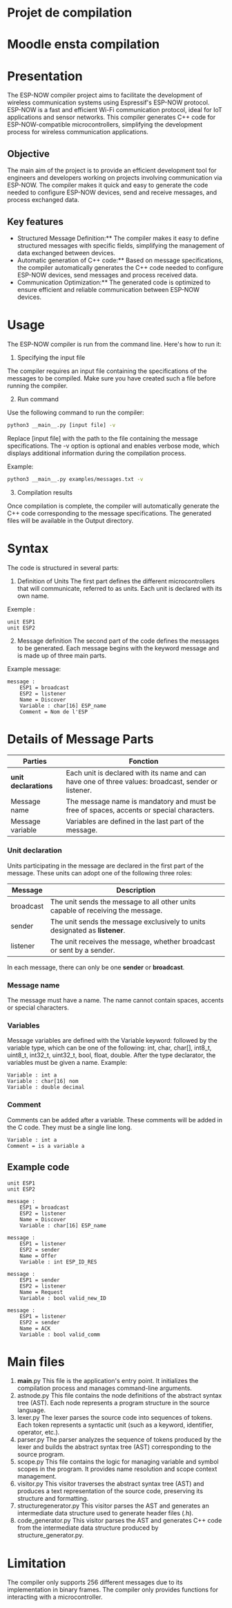 # Projet de compilation
# Moodle ensta compilation

# Presentation
The ESP-NOW compiler project aims to facilitate the development of wireless communication systems using Espressif's ESP-NOW protocol. ESP-NOW is a fast and efficient Wi-Fi communication protocol, ideal for IoT applications and sensor networks. This compiler generates C++ code for ESP-NOW-compatible microcontrollers, simplifying the development process for wireless communication applications.

## Objective
The main aim of the project is to provide an efficient development tool for engineers and developers working on projects involving communication via ESP-NOW. The compiler makes it quick and easy to generate the code needed to configure ESP-NOW devices, send and receive messages, and process exchanged data.

## Key features
- Structured Message Definition:** The compiler makes it easy to define structured messages with specific fields, simplifying the management of data exchanged between devices.
- Automatic generation of C++ code:** Based on message specifications, the compiler automatically generates the C++ code needed to configure ESP-NOW devices, send messages and process received data.
- Communication Optimization:** The generated code is optimized to ensure efficient and reliable communication between ESP-NOW devices.

# Usage
The ESP-NOW compiler is run from the command line. Here's how to run it:
1. Specifying the input file

The compiler requires an input file containing the specifications of the messages to be compiled. Make sure you have created such a file before running the compiler.

2. Run command

Use the following command to run the compiler:

````bash
python3 __main__.py [input file] -v
````

Replace [input file] with the path to the file containing the message specifications.
The -v option is optional and enables verbose mode, which displays additional information during the compilation process.

Example:

````bash
python3 __main__.py examples/messages.txt -v
````
3. Compilation results

Once compilation is complete, the compiler will automatically generate the C++ code corresponding to the message specifications. The generated files will be available in the Output directory.

# Syntax
The code is structured in several parts:
1. Definition of Units
The first part defines the different microcontrollers that will communicate, referred to as units. Each unit is declared with its own name.

Exemple :
```
unit ESP1
unit ESP2 

```
2. Message definition
The second part of the code defines the messages to be generated. Each message begins with the keyword message and is made up of three main parts.

Example message:
```
message : 	
	ESP1 = broadcast
	ESP2 = listener
	Name = Discover
	Variable : char[16] ESP_name
	Comment = Nom de l'ESP

```
# Details of Message Parts

| Parties                   | Fonction                                                                                        |
|---------------------------|-------------------------------------------------------------------------------------------------|
| **unit declarations** | Each unit is declared with its name and can have one of three values: broadcast, sender or listener. |
| Message name            | The message name is mandatory and must be free of spaces, accents or special characters.                                                              |
| Message variable       | Variables are defined in the last part of the message.  


### Unit declaration
Units participating in the message are declared in the first part of the message. These units can adopt one of the following three roles:

| Message   | Description                                                                     |
|-----------|---------------------------------------------------------------------------------|
| broadcast | The unit sends the message to all other units capable of receiving the message. |
| sender    | The unit sends the message exclusively to units designated as **listener**.     |
| listener  | The unit receives the message, whether broadcast or sent by a sender.           |

In each message, there can only be one **sender** or **broadcast**.

### Message name
The message must have a name. The name cannot contain spaces, accents or special characters.

### Variables 

Message variables are defined with the Variable keyword: followed by the variable type, which can be one of the following: int, char, char[], int8_t, uint8_t, int32_t, uint32_t, bool, float, double. After the type declarator, the variables must be given a name.
Example:
```
Variable : int a 
Variable : char[16] nom
Variable : double decimal
```

### Comment 
Comments can be added after a variable. These comments will be added in the C code. They must be a single line long.
```
Variable : int a 
Comment = is a variable a
```


## Example code

```
unit ESP1
unit ESP2 

message : 	
	ESP1 = broadcast
	ESP2 = listener
	Name = Discover
	Variable : char[16] ESP_name

message : 
	ESP1 = listener
	ESP2 = sender
	Name = Offer
	Variable : int ESP_ID_RES

message : 
	ESP1 = sender
	ESP2 = listener
	Name = Request
	Variable : bool valid_new_ID

message : 
	ESP1 = listener
	ESP2 = sender
	Name = ACK
	Variable : bool valid_comm
```
# Main files
1. __main__.py
This file is the application's entry point. It initializes the compilation process and manages command-line arguments.
2. astnode.py
This file contains the node definitions of the abstract syntax tree (AST). Each node represents a program structure in the source language.
3. lexer.py
The lexer parses the source code into sequences of tokens. Each token represents a syntactic unit (such as a keyword, identifier, operator, etc.).
4. parser.py
The parser analyzes the sequence of tokens produced by the lexer and builds the abstract syntax tree (AST) corresponding to the source program.
5. scope.py
This file contains the logic for managing variable and symbol scopes in the program. It provides name resolution and scope context management.
6. visitor.py
This visitor traverses the abstract syntax tree (AST) and produces a text representation of the source code, preserving its structure and formatting.
7. structuregenerator.py
This visitor parses the AST and generates an intermediate data structure used to generate header files (.h).
8. code_generator.py
This visitor parses the AST and generates C++ code from the intermediate data structure produced by structure_generator.py.

# Limitation 
The compiler only supports 256 different messages due to its implementation in binary frames.
The compiler only provides functions for interacting with a microcontroller.
